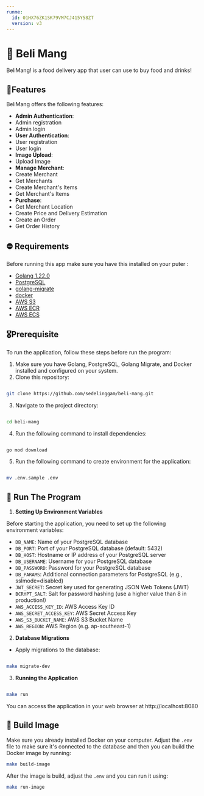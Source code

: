 ```yaml
---
runme:
  id: 01HX76ZK1SK79VM7CJ415Y58ZT
  version: v3
---
```


# 🍔 Beli Mang

BeliMang! is a food delivery app that user can use to buy food and drinks!

## 🌟Features

BeliMang offers the following features:

- **Admin Authentication**:
- Admin registration
- Admin login
- **User Authentication**:
- User registration
- User login
- **Image Upload**:
- Upload Image
- **Manage Merchant**:
- Create Merchant
- Get Merchants
- Create Merchant's Items
- Get Merchant's Items
- **Purchase**:
- Get Merchant Location
- Create Price and Delivery Estimation
- Create an Order
- Get Order History

## ⛔️ Requirements

Before running this app make sure you have this installed on your puter :

- [Golang 1.22.0](https://go.dev/dl/)
- [PostgreSQL](https://www.postgresql.org/download/)
- [golang-migrate](https://github.com/golang-migrate/migrate)
- [docker](https://docs.docker.com/engine/install/ubuntu/)
- [AWS S3](https://aws.amazon.com/s3/)
- [AWS ECR](https://aws.amazon.com/ecr/)
- [AWS ECS](https://aws.amazon.com/ecs/)

## 🎖Prerequisite

To run the application, follow these steps before run the program:

1. Make sure you have Golang, PostgreSQL, Golang Migrate, and Docker installed and configured on your system.
2. Clone this repository:

```bash {"id":"01HXBJ7XEECXDYSM92BBJFY4V5"}

git clone https://github.com/sedelinggam/beli-mang.git

```

3. Navigate to the project directory:

```bash {"id":"01HXBJ7XEECXDYSM92BC18F9P1"}

cd beli-mang

```

4. Run the following command to install dependencies:

```bash {"id":"01HXBJ7XEECXDYSM92BDDP7D4A"}

go mod download

```

5. Run the following command to create environment for the application:

```bash {"id":"01HXBJ7XEECXDYSM92BG3X43GZ"}

mv .env.sample .env

```

## 🚀 Run The Program

1. **Setting Up Environment Variables**

Before starting the application, you need to set up the following environment variables:

- `DB_NAME`: Name of your PostgreSQL database
- `DB_PORT`: Port of your PostgreSQL database (default: 5432)
- `DB_HOST`: Hostname or IP address of your PostgreSQL server
- `DB_USERNAME`: Username for your PostgreSQL database
- `DB_PASSWORD`: Password for your PostgreSQL database
- `DB_PARAMS`: Additional connection parameters for PostgreSQL (e.g., sslmode=disabled)
- `JWT_SECRET`: Secret key used for generating JSON Web Tokens (JWT)
- `BCRYPT_SALT`: Salt for password hashing (use a higher value than 8 in production!)
- `AWS_ACCESS_KEY_ID`: AWS Access Key ID
- `AWS_SECRET_ACCESS_KEY`: AWS Secret Access Key
- `AWS_S3_BUCKET_NAME`: AWS S3 Bucket Name
- `AWS_REGION`: AWS Region (e.g. ap-southeast-1)

2. **Database Migrations**

- Apply migrations to the database:

```bash {"id":"01HXBJ7XEECXDYSM92BKBXS47Z"}

make migrate-dev

```

3. **Running the Application**

```bash {"id":"01HXBJ7XEECXDYSM92BNS4FSD8"}

make run

```

You can access the application in your web browser at http://localhost:8080

## 🐋 Build Image

Make sure you already installed Docker on your computer.
Adjust the `.env` file to make sure it's connected to the database and then you can build the Docker image by running:
```bash
make build-image
```

After the image is build, adjust the `.env` and you can run it using:
```bash
make run-image
```